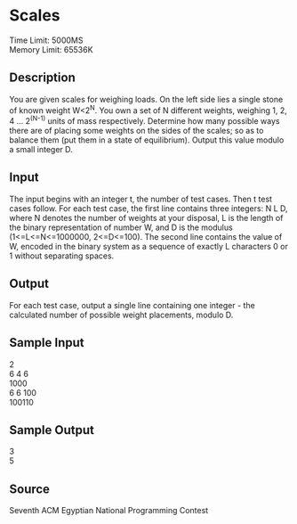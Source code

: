 # Scales

Time Limit: 5000MS  
Memory Limit: 65536K

## Description

You are given scales for weighing loads. On the left side lies a single stone of known weight W<2<sup>N</sup>. You own a set of N different weights, weighing 1, 2, 4 ... 2<sup>(N-1)</sup> units of mass respectively. Determine how many possible ways there are of placing some weights on the sides of the scales; so as to balance them (put them in a state of equilibrium). Output this value modulo a small integer D.

## Input

The input begins with an integer t, the number of test cases. Then t test cases follow. For each test case, the first line contains three integers: N L D, where N denotes the number of weights at your disposal, L is the length of the binary representation of number W, and D is the modulus (1<=L<=N<=1000000, 2<=D<=100). The second line contains the value of W, encoded in the binary system as a sequence of exactly L characters 0 or 1 without separating spaces.

## Output

For each test case, output a single line containing one integer - the calculated number of possible weight placements, modulo D.

## Sample Input

2  
6 4 6  
1000  
6 6 100  
100110  

## Sample Output

3  
5  

## Source

Seventh ACM Egyptian National Programming Contest
